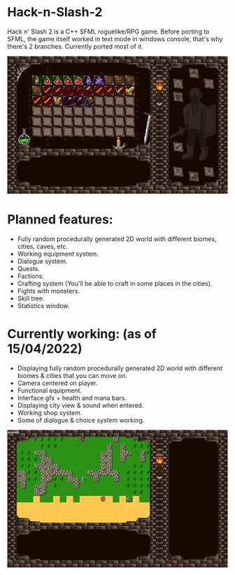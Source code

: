 # Hack-n-Slash-2
Hack n' Slash 2 is a C++ SFML roguelike/RPG game.
Before porting to SFML, the game itself worked in text mode in windows console, that's why there's 2 branches.
Currently ported most of it.

![Equipment interface](https://github.com/wariacix/Hack-n-Slash-2/blob/sfml-master/interface.png?raw=true)

# Planned features:
- Fully random procedurally generated 2D world with different biomes, cities, caves, etc.
- Working equipment system.
- Dialogue system.
- Quests.
- Factions.
- Crafting system (You'll be able to craft in some places in the cities).
- Fights with monsters.
- Skill tree.
- Statistics window.

# Currently working: (as of 15/04/2022)
- Displaying fully random procedurally generated 2D world with different biomes & cities that you can move on.
- Camera centered on player.
- Functional equipment.
- Interface gfx + health and mana bars.
- Displaying city view & sound when entered.
- Working shop system.
- Some of dialogue & choice system working.
 
![Map interface WIP](https://github.com/wariacix/Hack-n-Slash-2/blob/sfml-master/map.png?raw=true)
